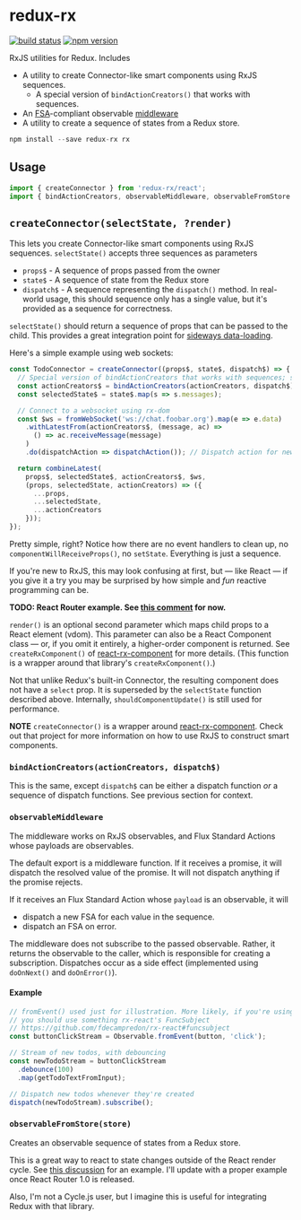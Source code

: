 redux-rx
========

[![build status](https://img.shields.io/travis/acdlite/redux-rx/master.svg?style=flat-square)](https://travis-ci.org/acdlite/redux-rx)
[![npm version](https://img.shields.io/npm/v/redux-rx.svg?style=flat-square)](https://www.npmjs.com/package/redux-rx)

RxJS utilities for Redux. Includes

- A utility to create Connector-like smart components using RxJS sequences.
  - A special version of `bindActionCreators()` that works with sequences.
- An [FSA](https://github.com/acdlite/flux-standard-action)-compliant observable [middleware](https://github.com/gaearon/redux/blob/master/docs/middleware.md)
- A utility to create a sequence of states from a Redux store.

```js
npm install --save redux-rx rx
```

## Usage

```js
import { createConnector } from 'redux-rx/react';
import { bindActionCreators, observableMiddleware, observableFromStore } from 'redux-rx';
```

## `createConnector(selectState, ?render)`

This lets you create Connector-like smart components using RxJS sequences. `selectState()` accepts three sequences as parameters

- `props$` - A sequence of props passed from the owner
- `state$` - A sequence of state from the Redux store
- `dispatch$` - A sequence representing the `dispatch()` method. In real-world usage, this should sequence only has a single value, but it's provided as a sequence for correctness.

`selectState()` should return a sequence of props that can be passed to the child. This provides a great integration point for [sideways data-loading](https://github.com/facebook/react/issues/3398).

Here's a simple example using web sockets:

```js
const TodoConnector = createConnector((props$, state$, dispatch$) => {
  // Special version of bindActionCreators that works with sequences; see below
  const actionCreators$ = bindActionCreators(actionCreators, dispatch$);
  const selectedState$ = state$.map(s => s.messages);

  // Connect to a websocket using rx-dom
  const $ws = fromWebSocket('ws://chat.foobar.org').map(e => e.data)
    .withLatestFrom(actionCreators$, (message, ac) =>
      () => ac.receiveMessage(message)
    )
    .do(dispatchAction => dispatchAction()); // Dispatch action for new messages

  return combineLatest(
    props$, selectedState$, actionCreators$, $ws,
    (props, selectedState, actionCreators) => ({
      ...props,
      ...selectedState,
      ...actionCreators
    }));
});
```

Pretty simple, right? Notice how there are no event handlers to clean up, no `componentWillReceiveProps()`, no `setState`. Everything is just a sequence.

If you're new to RxJS, this may look confusing at first, but — like React — if you give it a try you may be surprised by how simple and *fun* reactive programming can be.

**TODO: React Router example. See [this comment](https://github.com/gaearon/redux/issues/227#issuecomment-119237073) for now.**

`render()` is an optional second parameter which maps child props to a React element (vdom). This parameter can also be a React Component class — or, if you omit it entirely, a higher-order component is returned. See `createRxComponent()` of [react-rx-component](https://gihub.com/acdlite/react-rx-component) for more details. (This function is a wrapper around that library's `createRxComponent()`.)

Not that unlike Redux's built-in Connector, the resulting component does not have a `select` prop. It is superseded by the `selectState` function described above. Internally, `shouldComponentUpdate()` is still used for performance.

**NOTE** `createConnector()` is a wrapper around [react-rx-component](https://github.com/acdlite/react-rx-component). Check out that project for more information on how to use RxJS to construct smart components.

### `bindActionCreators(actionCreators, dispatch$)`

This is the same, except `dispatch$` can be either a dispatch function *or* a sequence of dispatch functions. See previous section for context.

### `observableMiddleware`

The middleware works on RxJS observables, and Flux Standard Actions whose payloads are observables.

The default export is a middleware function. If it receives a promise, it will dispatch the resolved value of the promise. It will not dispatch anything if the promise rejects.

If it receives an Flux Standard Action whose `payload` is an observable, it will

- dispatch a new FSA for each value in the sequence.
- dispatch an FSA on error.

The middleware does not subscribe to the passed observable. Rather, it returns the observable to the caller, which is responsible for creating a subscription. Dispatches occur as a side effect (implemented using `doOnNext()` and `doOnError()`).

#### Example

```js
// fromEvent() used just for illustration. More likely, if you're using React,
// you should use something rx-react's FuncSubject
// https://github.com/fdecampredon/rx-react#funcsubject
const buttonClickStream = Observable.fromEvent(button, 'click');

// Stream of new todos, with debouncing
const newTodoStream = buttonClickStream
  .debounce(100)
  .map(getTodoTextFromInput);

// Dispatch new todos whenever they're created
dispatch(newTodoStream).subscribe();
```

### `observableFromStore(store)`

Creates an observable sequence of states from a Redux store.

This is a great way to react to state changes outside of the React render cycle. See [this discussion](https://github.com/gaearon/redux/issues/177#issuecomment-115389776) for an example. I'll update with a proper example once React Router 1.0 is released.

Also, I'm not a Cycle.js user, but I imagine this is useful for integrating Redux with that library.
